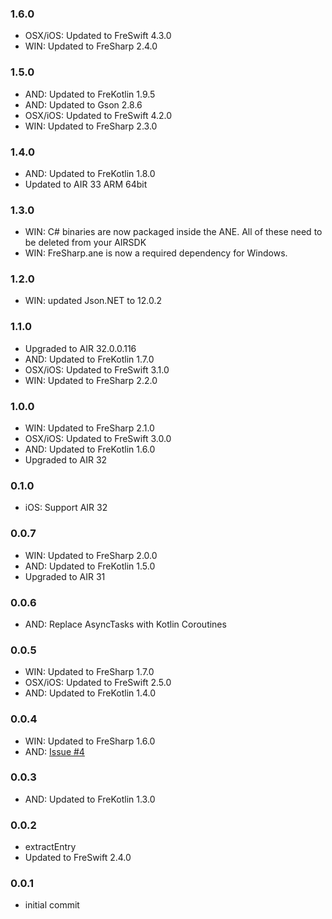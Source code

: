 ### 1.6.0
- OSX/iOS: Updated to FreSwift 4.3.0
- WIN: Updated to FreSharp 2.4.0

### 1.5.0
- AND: Updated to FreKotlin 1.9.5
- AND: Updated to Gson 2.8.6
- OSX/iOS: Updated to FreSwift 4.2.0
- WIN: Updated to FreSharp 2.3.0

### 1.4.0
- AND: Updated to FreKotlin 1.8.0
- Updated to AIR 33 ARM 64bit

### 1.3.0
- WIN: C# binaries are now packaged inside the ANE. All of these need to be deleted from your AIRSDK 
- WIN: FreSharp.ane is now a required dependency for Windows. 

### 1.2.0
- WIN: updated Json.NET to 12.0.2

### 1.1.0
- Upgraded to AIR 32.0.0.116
- AND: Updated to FreKotlin 1.7.0
- OSX/iOS: Updated to FreSwift 3.1.0
- WIN: Updated to FreSharp 2.2.0

### 1.0.0
- WIN: Updated to FreSharp 2.1.0
- OSX/iOS: Updated to FreSwift 3.0.0
- AND: Updated to FreKotlin 1.6.0
- Upgraded to AIR 32

### 0.1.0
- iOS: Support AIR 32

### 0.0.7
- WIN: Updated to FreSharp 2.0.0
- AND: Updated to FreKotlin 1.5.0
- Upgraded to AIR 31

### 0.0.6
- AND: Replace AsyncTasks with Kotlin Coroutines

### 0.0.5
- WIN: Updated to FreSharp 1.7.0
- OSX/iOS: Updated to FreSwift 2.5.0
- AND: Updated to FreKotlin 1.4.0

### 0.0.4
- WIN: Updated to FreSharp 1.6.0
- AND: [Issue #4](https://github.com/tuarua/Zip-ANE/issues/4)

### 0.0.3
- AND: Updated to FreKotlin 1.3.0

### 0.0.2  
- extractEntry
- Updated to FreSwift 2.4.0

### 0.0.1  
- initial commit
